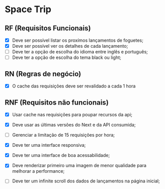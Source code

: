 # Space Trip

## RF (Requisitos Funcionais)

- [X] Deve ser possível listar os proxímos lançamentos de foguetes;
- [X] Deve ser possível ver os detalhes de cada lançamento;
- [ ] Deve ter a opção de escolha do idioma entre inglês e português;
- [ ] Deve ter a opção de escolha do tema black ou light;

## RN (Regras de negócio)

- [X] O cache das requisições deve ser revalidado a cada 1 hora

## RNF (Requisitos não funcionais)

- [X] Usar cache nas requisições para poupar recursos da api;
- [X] Deve usar as últimas versões do Next e da API consumida;
- [ ] Gerenciar a limitação de 15 requisições por hora;
- [X] Deve ter uma interface responsiva;
- [X] Deve ter uma interface de boa acessabilidade;
- [X] Deve renderizar primeiro uma imagem de menor qualidade para melhorar a performance;
- [ ] Deve ter um infinite scroll dos dados de lançamentos na página inicial;

